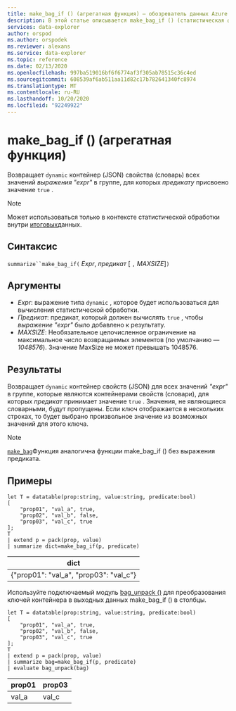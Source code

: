 ```yaml
---
title: make_bag_if () (агрегатная функция) — обозреватель данных Azure
description: В этой статье описывается make_bag_if () (статистическая функция) в обозреватель данных Azure.
services: data-explorer
author: orspod
ms.author: orspodek
ms.reviewer: alexans
ms.service: data-explorer
ms.topic: reference
ms.date: 02/13/2020
ms.openlocfilehash: 997ba519016bf6f6774af3f305ab78515c36c4ed
ms.sourcegitcommit: 608539af6ab511aa11d82c17b782641340fc8974
ms.translationtype: MT
ms.contentlocale: ru-RU
ms.lasthandoff: 10/20/2020
ms.locfileid: "92249922"
---
```

# <a name="make_bag_if-aggregation-function"></a>make_bag_if () (агрегатная функция)

Возвращает `dynamic` контейнер (JSON) свойства (словарь) всех значений *выражения "expr"* в группе, для которых *предикату* присвоено значение `true` .

> [!NOTE]
> Может использоваться только в контексте статистической обработки внутри [итоговых](summarizeoperator.md)данных.

## <a name="syntax"></a>Синтаксис

`summarize``make_bag_if(` *Expr*, *предикат* [ `,` *MAXSIZE*]`)`

## <a name="arguments"></a>Аргументы

* *Expr*: выражение типа `dynamic` , которое будет использоваться для вычисления статистической обработки.
* *Предикат*: предикат, который должен вычислять `true` , чтобы *выражение "expr"* было добавлено к результату.
* *MAXSIZE*: Необязательное целочисленное ограничение на максимальное число возвращаемых элементов (по умолчанию — *1048576*). Значение MaxSize не может превышать 1048576.

## <a name="returns"></a>Результаты

Возвращает `dynamic` контейнер свойств (JSON) для всех значений *"expr"* в группе, которые являются контейнерами свойств (словари), для которых *предикат* принимает значение `true` .
Значения, не являющиеся словарными, будут пропущены.
Если ключ отображается в нескольких строках, то будет выбрано произвольное значение из возможных значений для этого ключа.

> [!NOTE]
> [`make_bag`](./make-bag-aggfunction.md)Функция аналогична функции make_bag_if () без выражения предиката.

## <a name="examples"></a>Примеры

```kusto
let T = datatable(prop:string, value:string, predicate:bool)
[
    "prop01", "val_a", true,
    "prop02", "val_b", false,
    "prop03", "val_c", true
];
T
| extend p = pack(prop, value)
| summarize dict=make_bag_if(p, predicate)

```

|dict|
|----|
|{"prop01": "val_a", "prop03": "val_c"} |

Используйте подключаемый модуль [bag_unpack ()](bag-unpackplugin.md) для преобразования ключей контейнера в выходных данных make_bag_if () в столбцы. 

```kusto
let T = datatable(prop:string, value:string, predicate:bool)
[
    "prop01", "val_a", true,
    "prop02", "val_b", false,
    "prop03", "val_c", true
];
T
| extend p = pack(prop, value)
| summarize bag=make_bag_if(p, predicate)
| evaluate bag_unpack(bag)

```

|prop01|prop03|
|---|---|
|val_a|val_c|
